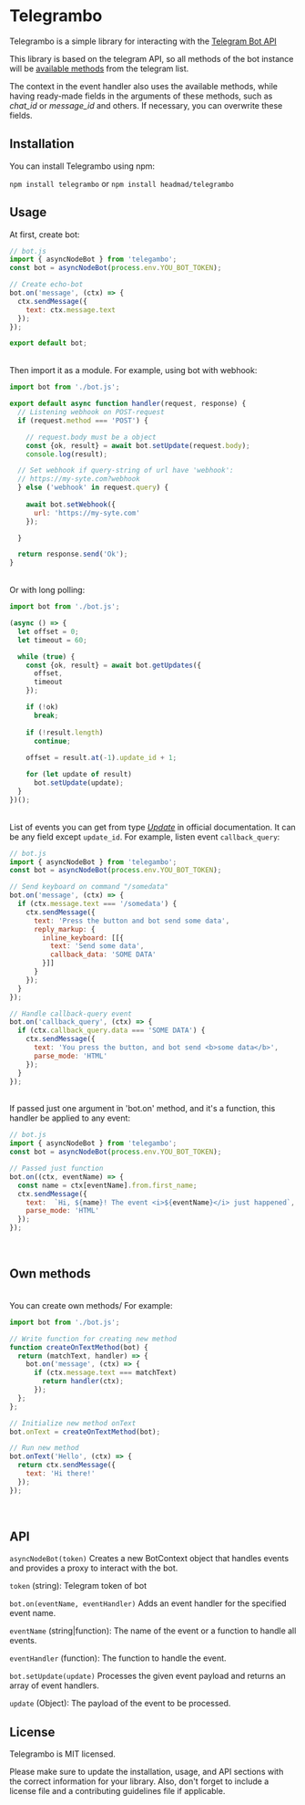 # Telegrambo

Telegrambo is a simple library for interacting with the [Telegram Bot API](https://core.telegram.org/bots/api)

This library is based on the telegram API, so all methods of the bot instance will be [available methods](https://core.telegram.org/bots/api#available-methods) from the telegram list.

The context in the event handler also uses the available methods, while having ready-made fields in the arguments of these methods, such as *chat_id* or *message_id* and others. If necessary, you can overwrite these fields.

## Installation

You can install Telegrambo using npm:

`npm install telegrambo` or `npm install headmad/telegrambo`


## Usage

At first, create bot:
```js
// bot.js
import { asyncNodeBot } from 'telegambo';
const bot = asyncNodeBot(process.env.YOU_BOT_TOKEN);

// Create echo-bot
bot.on('message', (ctx) => {
  ctx.sendMessage({
    text: ctx.message.text
  });
});

export default bot;
```

<br>Then import it as a module. For example, using bot with webhook:

```js
import bot from './bot.js';

export default async function handler(request, response) {
  // Listening webhook on POST-request
  if (request.method === 'POST') {

    // request.body must be a object
    const {ok, result} = await bot.setUpdate(request.body);
    console.log(result);

  // Set webhook if query-string of url have 'webhook':
  // https://my-syte.com?webhook
  } else ('webhook' in request.query) {
    
    await bot.setWebhook({
      url: 'https://my-syte.com'
    });

  }

  return response.send('Ok');
}
```
<br>Or with long polling:
```js
import bot from './bot.js';

(async () => {
  let offset = 0;
  let timeout = 60;

  while (true) {
    const {ok, result} = await bot.getUpdates({
      offset,
      timeout
    });

    if (!ok)
      break;
    
    if (!result.length)
      continue;
    
    offset = result.at(-1).update_id + 1;

    for (let update of result)
      bot.setUpdate(update);
  }
})();

```



<br>List of events you can get from type [_Update_](https://core.telegram.org/bots/api#update) in official documentation. It can be any field except `update_id`. For example, listen event `callback_query`:

```js
// bot.js
import { asyncNodeBot } from 'telegambo';
const bot = asyncNodeBot(process.env.YOU_BOT_TOKEN);

// Send keyboard on command "/somedata"
bot.on('message', (ctx) => {
  if (ctx.message.text === '/somedata') {
    ctx.sendMessage({
      text: 'Press the button and bot send some data',
      reply_markup: {
        inline_keyboard: [[{
          text: 'Send some data',
          callback_data: 'SOME DATA'
        }]]
      }
    });
  }
});

// Handle callback-query event
bot.on('callback_query', (ctx) => {
  if (ctx.callback_query.data === 'SOME DATA') {
    ctx.sendMessage({
      text: 'You press the button, and bot send <b>some data</b>',
      parse_mode: 'HTML'
    });
  }
});
```

<br>If passed just one argument in 'bot.on' method, and it's a function, this handler be applied to any event:

```js
// bot.js
import { asyncNodeBot } from 'telegambo';
const bot = asyncNodeBot(process.env.YOU_BOT_TOKEN);

// Passed just function
bot.on((ctx, eventName) => {
  const name = ctx[eventName].from.first_name;
  ctx.sendMessage({
    text:  `Hi, ${name}! The event <i>${eventName}</i> just happened`,
    parse_mode: 'HTML'
  });
});
```
<br>

## Own methods

<br>You can create own methods/ For example:

```js
import bot from './bot.js';

// Write function for creating new method
function createOnTextMethod(bot) {
  return (matchText, handler) => {
    bot.on('message', (ctx) => {
      if (ctx.message.text === matchText)
        return handler(ctx);
      });
  };
};

// Initialize new method onText
bot.onText = createOnTextMethod(bot);

// Run new method
bot.onText('Hello', (ctx) => {
  return ctx.sendMessage({
    text: 'Hi there!'
  });
});
```
<br>

## API


`asyncNodeBot(token)`
Creates a new BotContext object that handles events and provides a proxy to interact with the bot.

`token` (string): Telegram token of bot

`bot.on(eventName, eventHandler)`
Adds an event handler for the specified event name.

`eventName` (string|function): The name of the event or a function to handle all events.

`eventHandler` (function): The function to handle the event.

`bot.setUpdate(update)`
Processes the given event payload and returns an array of event handlers.

`update` (Object): The payload of the event to be processed.


## License
Telegrambo is MIT licensed.

Please make sure to update the installation, usage, and API sections with the correct information for your library. Also, don't forget to include a license file and a contributing guidelines file if applicable.